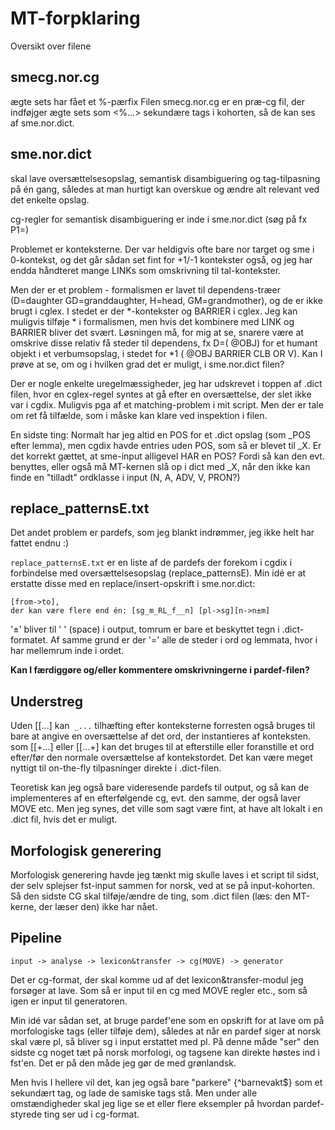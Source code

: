 MT-forpklaring
==============


Oversikt over filene




## smecg.nor.cg
ægte sets har fået et %-pærfix
Filen smecg.nor.cg er en præ-cg fil, der indføjger ægte sets som <%...> sekundære tags i kohorten, så de kan ses af sme.nor.dict.




## sme.nor.dict
skal lave oversættelsesopslag, semantisk disambiguering og tag-tilpasning på én gang, således at man hurtigt kan overskue og ændre alt relevant ved det enkelte opslag. 


cg-regler for semantisk disambiguering er inde i sme.nor.dict (søg på fx P1=)




Problemet er konteksterne. Der var heldigvis ofte bare nor target og sme i 0-kontekst, og det går sådan set fint for +1/-1 kontekster også, og jeg har endda håndteret mange LINKs som omskrivning til tal-kontekster. 


Men der er et problem - formalismen er lavet til dependens-træer (D=daughter GD=granddaughter, H=head, GM=grandmother), og de er ikke brugt i cglex. I stedet er der *-kontekster og BARRIER i cglex. Jeg kan muligvis tilføje * i formalismen, men hvis det kombinere med LINK og BARRIER bliver det svært. Løsningen må, for mig at se, snarere være at omskrive disse relativ få steder til dependens, fx D=(<H> @OBJ) for et humant objekt i et verbumsopslag, i stedet for *1 (<H> @OBJ BARRIER CLB OR V). Kan I prøve at se, om og i hvilken grad det er muligt, i sme.nor.dict filen?


Der er nogle enkelte uregelmæssigheder, jeg har udskrevet i toppen af .dict filen, hvor en cglex-regel syntes at gå efter en oversættelse, der slet ikke var i  cgdix. Muligvis pga af et matching-problem i mit script. Men der er tale om ret få tilfælde, som i måske kan klare ved inspektion i filen.


En sidste ting: Normalt har jeg altid en POS for et .dict opslag (som _POS efter lemma), men cgdix havde entries uden POS, som så er blevet til _X. Er det korrekt gættet, at sme-input alligevel HAR en POS? Fordi så kan den evt. benyttes, eller også må MT-kernen slå op i dict med _X, når den ikke kan finde en "tilladt" ordklasse i input (N, A, ADV, V, PRON?)


## replace_patternsE.txt
Det andet problem er pardefs, som jeg blankt indrømmer, jeg ikke helt har fattet endnu :)


`replace_patternsE.txt` er en liste af de pardefs der forekom i cgdix i forbindelse med oversættelsesopslag (replace_patternsE). Min idé er at erstatte disse med en replace/insert-opskrift i sme.nor.dict: 


```
[from->to], 
der kan være flere end én: [sg_m_RL_f__n] [pl->sg][n->n±m]
```


'±' bliver til ' ' (space) i output, tomrum er bare et beskyttet tegn i .dict-formatet. Af samme grund er der '=' alle de steder i ord og lemmata, hvor i har mellemrum inde i ordet.


**Kan I færdiggøre og/eller kommentere omskrivningerne i pardef-filen?**


## Understreg


Uden [[...] kan` _...` tilhæfting efter konteksterne forresten
også bruges til bare at angive en oversættelse af det ord, der
instantieres af konteksten. som [[+...] eller [[...+] kan det
bruges til at efterstille eller foranstille et ord efter/før den
normale oversættelse af kontekstordet. Det kan være meget nyttigt til
on-the-fly tilpasninger direkte i .dict-filen.


Teoretisk kan jeg også bare videresende pardefs til output, og så kan
de implementeres af en efterfølgende cg, evt. den samme, der også
laver MOVE etc. Men jeg synes, det ville som sagt være fint, at have
alt lokalt i en .dict fil, hvis det er muligt.




## Morfologisk generering


Morfologisk generering havde jeg tænkt mig skulle laves i et script
til sidst, der selv splejser fst-input sammen for norsk, ved at se på
input-kohorten. Så den sidste CG skal tilføje/ændre de ting, som .dict
filen (læs: den MT-kerne, der læser den) ikke har nået.










## Pipeline


`input -> analyse -> lexicon&transfer -> cg(MOVE) -> generator`


Det er cg-format, der skal komme ud af det
lexicon&transfer-modul jeg forsøger at lave. Som så er input til en cg
med MOVE regler etc., som så igen er input til generatoren.


Min idé var sådan set, at bruge pardef'ene som en opskrift for at lave
om på morfologiske tags (eller tilføje dem), således at når en pardef
siger at norsk skal være pl, så bliver sg i input erstattet med pl. På
denne måde "ser" den sidste cg noget tæt på norsk morfologi, og
tagsene kan direkte høstes ind i fst'en. Det er på den måde jeg gør de
med grønlandsk.


Men hvis I hellere vil det, kan jeg også bare "parkere"
{^barnevakt<n><f><sg><ind>$} som et sekundært tag, og lade de samiske
tags stå. Men under alle omstændigheder skal jeg lige se et eller
flere eksempler på hvordan pardef-styrede ting ser ud i cg-format.




